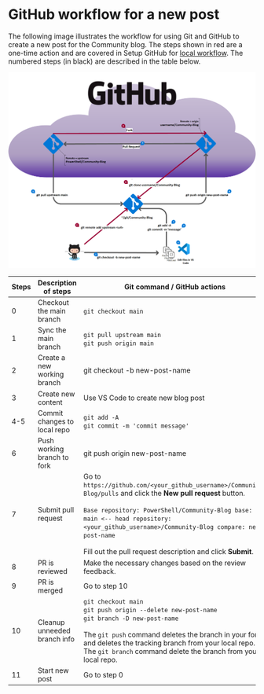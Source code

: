 # GitHub workflow for a new post

The following image illustrates the workflow for using Git and GitHub to create a new post for the
Community blog. The steps shown in red are a one-time action and are covered in Setup GitHub for
[local workflow][1]. The numbered steps (in black) are described in the table below.

![Blog GitHub workflow][2]

| Steps |     Description of steps     |                                                                                                                                                     Git command / GitHub actions                                                                                                                                                      |     |
| ----- | ---------------------------- | ------------------------------------------------------------------------------------------------------------------------------------------------------------------------------------------------------------------------------------------------------------------------------------------------------------------------------------- | --- |
| 0     | Checkout the main branch     | `git checkout main`                                                                                                                                                                                                                                                                                                                   |     |
| 1     | Sync the main branch         | `git pull upstream main`<br>`git push origin main`                                                                                                                                                                                                                                                                                    |     |
| 2     | Create a new working branch  | git checkout -b new-post-name                                                                                                                                                                                                                                                                                                         |     |
| 3     | Create new content           | Use VS Code to create new blog post                                                                                                                                                                                                                                                                                                   |     |
| 4-5   | Commit changes to local repo | `git add -A`<br>`git commit -m 'commit message'`                                                                                                                                                                                                                                                                                      |     |
| 6     | Push working branch to fork  | git push origin new-post-name                                                                                                                                                                                                                                                                                                         |     |
| 7     | Submit pull request          | Go to `https://github.com/<your_github_username>/Community-Blog/pulls` and click the **New pull request** button.<br><br>`Base repository: PowerShell/Community-Blog base: main <-- head repository: <your_github_username>/Community-Blog compare: new-post-name`<br><br>Fill out the pull request description and click **Submit**. |     |
| 8     | PR is reviewed               | Make the necessary changes based on the review feedback.                                                                                                                                                                                                                                                                              |     |
| 9     | PR is merged                 | Go to step 10                                                                                                                                                                                                                                                                                                                         |     |
| 10    | Cleanup unneeded branch info | `git checkout main`<br>`git push origin --delete new-post-name`<br>`git branch -D new-post-name`<br><br>The `git push` command deletes the branch in your fork and deletes the tracking branch from your local repo. The `git branch` command delete the branch from your local repo.                                                 |     |
| 11    | Start new post               | Go to step 0                                                                                                                                                                                                                                                                                                                          | .   |

<!-- link references -->
[1]: ./Setup-GitHub-for-Local-Workflow.md
[2]: ./media/GitHub-workflow-for-new-post/Blog-gitflow.png
